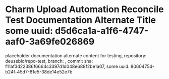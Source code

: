 # Charm Upload Automation Reconcile Test Documentation Alternate Title some uuid: d5d6ca1a-a1f6-4747-aaf0-3a69fe026869
 placeholder documentation alternate content for testing,  repository: deusebio/repo-test,  branch: ,  commit sha: f11af3d22386f6664c3397d1d048e688f2be1a07,  some uuid: 8060475d-b24f-45d7-81e5-38de14e52e7b
